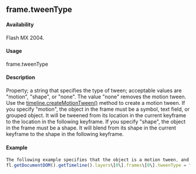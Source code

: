 ## frame.tweenType

#### Availability

Flash MX 2004.

#### Usage

frame.tweenType

#### Description

Property; a string that specifies the type of tween; acceptable values are "motion", "shape", or "none". The value
"none" removes the motion tween. Use the [timeline.createMotionTween()](#!AdobeDocs/developers-animatesdk-docs/test/Timeline_object/timeli11.md) method to create a motion tween.
If you specify "motion", the object in the frame must be a symbol, text field, or grouped object. It will be tweened from its location in the current keyframe to the location in the following keyframe.
If you specify "shape", the object in the frame must be a shape. It will blend from its shape in the current keyframe to the shape in the following keyframe.

#### Example

```javascript
The following example specifies that the object is a motion tween, and therefore, it should be tweened from its location in the current keyframe to the location in the following keyframe:
fl.getDocumentDOM().getTimeline().layers\[0\].frames\[0\].tweenType = "motion";

```